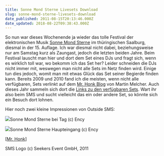 ```yaml
---
title: Sonne Mond Sterne Livesets Download
slug: sonne-mond-sterne-livesets-download
date_published: 2011-08-15T20:13:46.000Z
date_updated: 2018-08-22T09:38:43.000Z
---
```


So nun war dieses Wochenende ja wieder das tolle Festival der elektronischen Musik [Sonne Mond Sterne](http://www.sonnemondsterne.de/) im thüringischen Saalburg, diesmal in der 15. Auflage. Ich war diesmal nicht dabei, beziehungsweise nur am Samstag kurz als Zaungast, jedoch die letzten beiden Jahre. Beim Festival lauscht man hier und dort dem Set eines DJs und fragt sich, wenn es wirklich toll war, wo bekomm ich das Set her? Leider schneiden die DJs nicht immer mit, weswegen man nicht alle Sets im Netz finden wird. Einige tun dies jedoch, womit man mit etwas Glück das Set seiner Begierde finden kann. Bereits 2009 und 2010 fand ich die meisten, wenn nicht alle verfügbaren, Sets verlinkt auf dem [Mr. Honk Blog](http://www.misterhonk.de/blog/) von Martin Melcher. Auch dieses Jahr sammeln sich dort die [Links zu den verfügbaren Sets](http://www.misterhonk.de/blog/20671/sonnemondsterne-sms-2011-mitschnitte-und-live-sets/). Wart ihr also beim SMS und sucht vielleicht das ein oder andere Set, so könnte sich ein Besuch dort lohnen.

Hier noch zwei kleine Impressionen von Outside SMS:

[![](//picdump.thafaker.de/2011/08/IMG_2050-1024x764.jpg)](__GHOST_URL__/sonne-mond-sterne-livesets-download/img_2050/)Sonne Mond Sterne bei Tag (c) Ency

[![](//picdump.thafaker.de/2011/08/IMG_2066-1024x764.jpg)](__GHOST_URL__/sonne-mond-sterne-livesets-download/img_2066/)Sonne Mond Sterne Haupteingang (c) Ency

[[Mr. Honk](http://www.misterhonk.de/blog/20671/sonnemondsterne-sms-2011-mitschnitte-und-live-sets/)]

SMS Logo (c) Seekers Event GmbH, 2011
